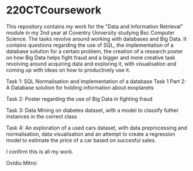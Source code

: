 # 220CTCoursework
This repository contains my work for the "Data and Information Retrieval" module in my 2nd year at Coventry University 
studying Bsc Computer Science. The tasks revolve around working with databases and Big Data. 
It contains questions regarding the use of SQL, the implementation of a database solution for a certain problem, the creation of a research
poster on how Big Data helps fight fraud and a bigger and more creative task revolving around acquiring data and exploring it, 
with visualisation and coming up with ideas on how to productively use it.

Task 1: SQL Normalisation and implementation of a database
Task 1 Part 2: A Database solution for holding information about exoplanets

Task 2: Poster regarding the use of Big Data in fighting fraud

Task 3: Data Mining on diabetes dataset, with a model to classify futher instances in the correct class

Task 4: An exploration of a used cars dataset, with data preprocessing and normalisation, data visualisation and an attempt to create a regression
        model to estimate the price of a car based on succesful sales.
        
I confirm this is all my work.

Ovidiu Mitroi
